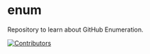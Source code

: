# enum
Repository to learn about GitHub Enumeration.







































































































































































































































































[![Contributors](https://img.shields.io/badge/Contributors-3-brightgreen)](https://github.com/EurydiceCorp/enum/graphs/contributors)
